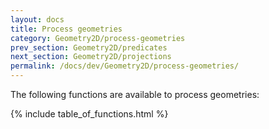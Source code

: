 ```yaml
---
layout: docs
title: Process geometries
category: Geometry2D/process-geometries
prev_section: Geometry2D/predicates
next_section: Geometry2D/projections
permalink: /docs/dev/Geometry2D/process-geometries/
---
```


The following functions are available to process geometries:

{% include table_of_functions.html %}
